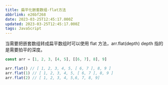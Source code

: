 ```yaml
---
title: 扁平化嵌套数组-flat方法
abbrlink: e26bf268
date: 2023-03-25T12:45:17.000Z
updated: 2023-03-25T12:45:17.000Z
tags: JavaScript
---
```


当需要把嵌套数组转成扁平数组时可以使用 flat 方法，arr.flat(depth) depth 指的是需要拍平的深度。

```javascript
const arr = [1, 2, 3, [4, 5], [[6, 7], 8], 9]

arr.flat() // [ 1, 2, 3, 4, 5, [ 6, 7 ], 8, 9 ]
arr.flat(1) // [ 1, 2, 3, 4, 5, [ 6, 7 ], 8, 9 ]
arr.flat(2) // [ 1, 2, 3, 4, 5,6, 7, 8, 9]
```
